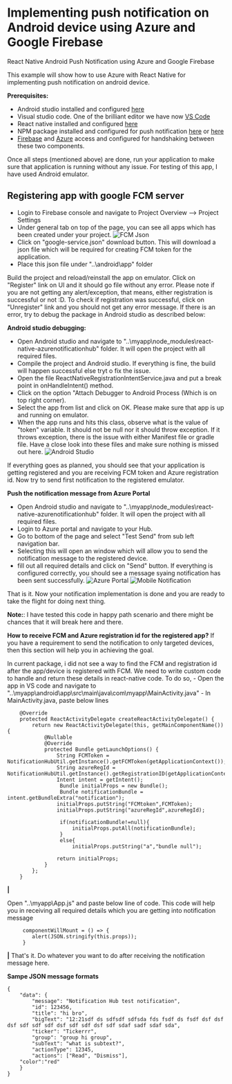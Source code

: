 # Implementing push notification on Android device using Azure and Google Firebase
React Native Android Push Notification using Azure and Google Firebase

This example will show how to use Azure with React Native for implementing push notification on android device.

**Prerequisites:**
  - Android studio installed and configured [here](https://developer.android.com/studio/install.html)
  - Visual studio code. One of the brilliant editor we have now [VS Code](https://code.visualstudio.com/docs/setup/windows)
  - React native installed and configured [here](https://shift.infinite.red/getting-started-with-react-native-development-on-windows-90d85a72ae65)
  - NPM package installed and configured for push notification [here](https://github.com/CatalystCode/react-native-azurenotificationhub) or [here](https://github.com/zo0r/react-native-push-notification)
  - [Firebase](https://console.firebase.google.com/) and [Azure](https://portal.azure.com) access and configured for handshaking between these two components.
  

Once all steps (mentioned above) are done, run your application to make sure that application is running without any issue. For testing of this app,
I have used Android emulator. 

## Registering app with google FCM server ##
  - Login to Firebase console and navigate to Project Overview --> Project Settings
  - Under general tab on top of the page, you can see all apps which has been created under your project.
   ![FCM Json](https://content.screencast.com/users/MunnaSingh/folders/Jing/media/b11482c2-aab5-4e09-8733-3c9e1fde8b15/2018-03-07_1204.png)
  - Click on "google-service.json" download button. This will download a json file which will be required for creating FCM token for the application.
  - Place this json file under "..\android\app\" folder
  
Build the project and reload/reinstall the app on emulator. Click on "Register" link on UI and it should go file without any error. Please note if you
are not getting any alert/exception, that means, either registration is successful or not :D. To check if registration was successful, click on 
"Unregister" link and you should not get any error message. If there is an error, try to debug the package in Android studio as described below:

**Android studio debugging:**
  - Open Android studio and navigate to "..\myapp\node_modules\react-native-azurenotificationhub" folder. It will open the project with all required files.
  - Compile the project and Android studio. If everything is fine, the build will happen successful else tryt o fix the issue.
  - Open the file ReactNativeRegistrationIntentService.java and put a break point in onHandleIntent() method.
  - Click on the option "Attach Debugger to Android Process (Which is on top right corner).
  - Select the app from list and click on OK. Please make sure that app is up and running on emulator.
  - When the app runs and hits this class, observe what is the value of "token" variable. It should not be null nor it should throw exception. If it throws exception,
    there is the issue with either Manifest file or gradle file. Have a close look into these files and make sure nothing is missed out here.
    ![Android Studio](https://content.screencast.com/users/MunnaSingh/folders/Jing/media/ee95c16a-c5d5-4dfe-a0d6-196ede50a0b8/2018-03-07_1230.png)
    
 If everything goes as planned, you should see that your application is getting registered and you are receiving FCM token and Azure registration id.
 Now try to send first notification to the registered emulator.
 
 **Push the notification message from Azure Portal**
 - Open Android studio and navigate to "..\myapp\node_modules\react-native-azurenotificationhub" folder. It will open the project with all required files.
 - Login to Azure portal and navigate to your Hub.
 - Go to bottom of the page and select "Test Send" from sub left navigation bar.
 - Selecting this will open an window which will allow you to send the notification message to the registered device.
 - fill out all required details and click on "Send" button. If everything is configured correctly, you should see a message syaing notification has been sent successfully.
      ![Azure Portal](https://content.screencast.com/users/MunnaSingh/folders/Jing/media/bd3ac3ce-78d8-45dd-ac81-576fa03bd7ff/2018-03-07_1239.png)
      ![Mobile Notification](https://content.screencast.com/users/MunnaSingh/folders/Jing/media/e24082c2-a6b8-47cf-9f34-606e997cc291/2018-03-07_1241.png)
      
That is it. Now your notification implementation is done and you are ready to take the flight for doing next thing.

**Note:**: I have tested this code in happy path scenario and there might be chances that it will break here and there.

**How to receive FCM and Azure registration id for the registered app?**
If you have a requirement to send the notification to only targeted devices, then this section will help you in achieving the goal.

In current package, i did not see a way to find the FCM and registration id after the app/device is registered with FCM. We need to write
custom code to handle and return these details in react-native code. To do so, 
    - Open the app in VS code and navigate to "..\myapp\android\app\src\main\java\com\myapp\MainActivity.java"
    - In MainActivity.java, paste below lines

        @Override
        protected ReactActivityDelegate createReactActivityDelegate() {
            return new ReactActivityDelegate(this, getMainComponentName()) {
                @Nullable
                @Override
                protected Bundle getLaunchOptions() {
                    String FCMToken = NotificationHubUtil.getInstance().getFCMToken(getApplicationContext());
                    String azureRegId = NotificationHubUtil.getInstance().getRegistrationID(getApplicationContext());
                    Intent intent = getIntent();
                     Bundle initialProps = new Bundle();
                     Bundle notificationBundle = intent.getBundleExtra("notification");
                    initialProps.putString("FCMtoken",FCMToken);
                    initialProps.putString("azureRegId",azureRegId);

                     if(notificationBundle!=null){
                         initialProps.putAll(notificationBundle);
                     }
                     else{
                         initialProps.putString("a","bundle null");

                    return initialProps;
                }
            };
        }
**|**

Open "..\myapp\App.js" and paste below line of code. This code will help you in receiving all required details which you are getting into  notification message

         componentWillMount = () => {
            alert(JSON.stringify(this.props));
         } 

**|**
That's it. Do whatever you want to do after receiving the notification message here.
    
   
**Sampe JSON message formats**
```
{
	"data": {
		"message": "Notification Hub test notification",
		"id": 123456,
		"title": "hi bro",
		"bigText": "12:21sdf ds sdfsdf sdfsda fds fsdf ds fsdf dsf dsf dsf sdf sdf sdf dsf sdf sdf dsf sdf sdaf sadf sdaf sda",
		"ticker": "Tickerrr",
		"group": "group hi group",
		"subText": "what is subtext?",
		"actionType": 12345,
		"actions": ["Read", "Dismiss"],
    "color":"red"
	}
}
```
